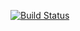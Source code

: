 [![Build Status](https://travis-ci.org/ccnmtl/carr.svg?branch=master)](https://travis-ci.org/ccnmtl/carr)
